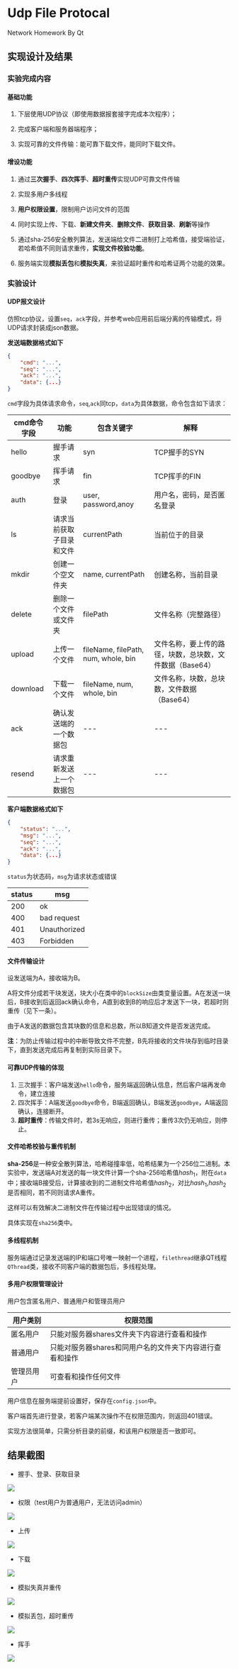 # Udp File Protocal

Network Homework By Qt

## 实现设计及结果

### 实验完成内容

#### 基础功能

1. 下层使用UDP协议（即使用数据报套接字完成本次程序）；

2. 完成客户端和服务器端程序；

3. 实现可靠的文件传输：能可靠下载文件，能同时下载文件。

#### 增设功能

1. 通过**三次握手**、**四次挥手**、**超时重传**实现UDP可靠文件传输

2. 实现多用户多线程

3. **用户权限设置**，限制用户访问文件的范围

4. 同时实现上传、下载、**新建文件夹**、**删除文件**、**获取目录**、**刷新**等操作

5. 通过sha-256安全散列算法，发送端给文件二进制打上哈希值，接受端验证，若哈希值不同则请求重传，**实现文件校验功能**。

6. 服务端实现**模拟丢包**和**模拟失真**，来验证超时重传和哈希证两个功能的效果。

### 实验设计

#### UDP报文设计

仿照tcp协议，设置`seq`，`ack`字段，并参考web应用前后端分离的传输模式，将UDP请求封装成json数据。

**发送端数据格式如下**

```json
{
    "cmd": "...",   
    "seq": "...",
    "ack": "...",
    "data": {...}
}
```

`cmd`字段为具体请求命令，`seq`,`ack`同tcp，`data`为具体数据，命令包含如下请求：

| cmd命令字段 | 功能                     | 包含关键字                          | 解释                                                     |
| ----------- | ------------------------ | ----------------------------------- | -------------------------------------------------------- |
| hello       | 握手请求                 | syn                                 | TCP握手的SYN                                             |
| goodbye     | 挥手请求                 | fin                                 | TCP挥手的FIN                                             |
| auth        | 登录                     | user, password,anoy                 | 用户名，密码，是否匿名登录                               |
| ls          | 请求当前获取子目录和文件 | currentPath                         | 当前位于的目录                                           |
| mkdir       | 创建一个空文件夹         | name, currentPath                   | 创建名称，当前目录                                       |
| delete      | 删除一个文件或文件夹     | filePath                            | 文件名称（完整路径）                                     |
| upload      | 上传一个文件             | fileName, filePath, num, whole, bin | 文件名称，要上传的路径，块数，总块数，文件数据（Base64） |
| download    | 下载一个文件             | fileName, num, whole, bin           | 文件名称，块数，总块数，文件数据（Base64）               |
| ack         | 确认发送端的一个数据包   | ---                                 | ---                                                      |
| resend      | 请求重新发送上一个数据包 | ---                                 | ---                                                      |

**客户端数据格式如下**

```json
{
    "status": "...",
    "msg": "...", 
    "seq": "...",
    "ack": "...",
    "data": {...}
}
```

`status`为状态码，`msg`为请求状态或错误

| status | msg  |
| ------ | ---- |
| 200    | ok |
| 400 | bad request |
| 401 | Unauthorized |
| 403 | Forbidden |

#### 文件传输设计

设发送端为A，接收端为B。

A将文件分成若干块发送，块大小在类中的`blockSize`由类变量设置。A在发送一块后，B接收到后返回ack确认命令，A直到收到B的响应后才发送下一块，若超时则重传（见下一条）。

由于A发送的数据包含其块数的信息和总数，所以B知道文件是否发送完成。

**注**：为防止传输过程中的中断导致文件不完整，B先将接收的文件块存到临时目录下，直到发送完成后再复制到实际目录下。

#### 可靠UDP传输的体现

1. 三次握手：客户端发送`hello`命令，服务端返回确认信息，然后客户端再发命令，建立连接
2. 四次挥手：A端发送`goodbye`命令，B端返回确认，B端发送`goodbye`，A端返回确认，连接断开。
3. **超时重传**：传输文件时，若3s无响应，则进行重传；重传3次仍无响应，则停止。

#### 文件哈希校验与重传机制

**sha-256**是一种安全散列算法，哈希碰撞率低，哈希结果为一个256位二进制。本实验中，发送端A对发送的每一块文件计算一个sha-256哈希值$hash_1$，附在`data`中；接收端B接受后，计算接收到的二进制文件哈希值$hash_2$，对比$hash_1$,$hash_2$是否相同，若不同则请求A重传。

这样可以有效解决二进制文件在传输过程中出现错误的情况。

具体实现在`sha256`类中。

#### 多线程机制

服务端通过记录发送端的IP和端口号唯一映射一个进程，`filethread`继承QT线程`QThread`类，接收不同客户端的数据包后，多线程处理。

#### 多用户权限管理设计

用户包含匿名用户、普通用户和管理员用户

| 用户类别   | 权限范围                                                 |
| ---------- | -------------------------------------------------------- |
| 匿名用户   | 只能对服务器shares文件夹下内容进行查看和操作             |
| 普通用户   | 只能对服务器shares和同用户名的文件夹下内容进行查看和操作 |
| 管理员用户 | 可查看和操作任何文件                                     |

用户信息在服务端提前设置好，保存在`config.json`中。

客户端首先进行登录，若客户端某次操作不在权限范围内，则返回401错误。

实现方法很简单，只需分析目录的前缀，和该用户权限是否一致即可。

## 结果截图

* 握手、登录、获取目录

![](demo/01.png)

* 权限（test用户为普通用户，无法访问admin）

![](demo/02.png)

* 上传

![](demo/03.png)

* 下载

![](demo/04.png)

* 模拟失真并重传

![](demo/05.png)

* 模拟丢包，超时重传

![](demo/06.png)

* 挥手

![](demo/07.png)